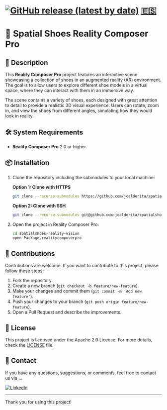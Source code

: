 # [![GitHub release (latest by date)](https://img.shields.io/github/v/release/jcalderita/spatialshoes-reality-vision?color=brightgreen)](https://github.com/jcalderita/spatialshoes-reality-vision/releases) [🇪🇸](README_es.md)

# 👞 Spatial Shoes Reality Composer Pro

## 📄 Description

This **Reality Composer Pro** project features an interactive scene showcasing a collection of shoes in an augmented reality (AR) environment. The goal is to allow users to explore different shoe models in a virtual space, where they can interact with them in an immersive way.

The scene contains a variety of shoes, each designed with great attention to detail to provide a realistic 3D visual experience. Users can rotate, zoom in, and view the shoes from different angles, simulating how they would look in reality.​

## 🛠️ System Requirements

- **Reality Composer Pro** 2.0 or higher.

## 📦 Installation

1. Clone the repository including the submodules to your local machine:

   **Option 1: Clone with HTTPS**
    ```bash
    git clone --recurse-submodules https://github.com/jcalderita/spatialshoes-reality-vision.git
    ```

   **Option 2: Clone with SSH**
    ```bash
    git clone --recurse-submodules git@github.com:jcalderita/spatialshoes-reality-vision.git
    ```
2. Open the project in Reality Composer Pro:
    ```bash
    cd spatialshoes-reality-vision
    open Package.realitycomposerpro
    ```

## 👥 Contributions

Contributions are welcome. If you want to contribute to this project, please follow these steps:

1. Fork the repository.
2. Create a new branch (`git checkout -b feature/new-feature`).
3. Make your changes and commit them (`git commit -m 'Add new feature'`).
4. Push your changes to your branch (`git push origin feature/new-feature`).
5. Open a Pull Request and describe the improvements.

## 📜 License

This project is licensed under the Apache 2.0 License. For more details, check the [LICENSE](./LICENSE) file.

## 📧 Contact

If you have any questions, suggestions, or comments, feel free to contact us via ...

[![LinkedIn](https://img.shields.io/badge/LinkedIn-Jcalderita-blue?logo=linkedin&logoColor=white&style=for-the-badge)](https://www.linkedin.com/in/jcalderita)

---

Thank you for using this project!